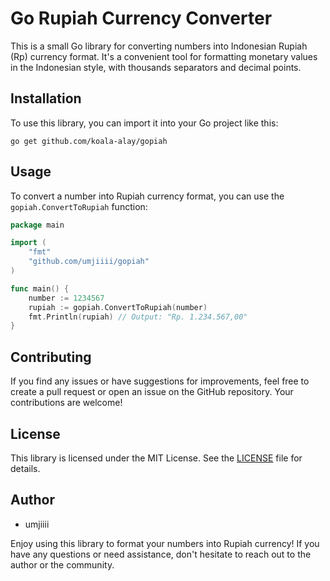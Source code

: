 # Go Rupiah Currency Converter

This is a small Go library for converting numbers into Indonesian Rupiah (Rp) currency format. It's a convenient tool for formatting monetary values in the Indonesian style, with thousands separators and decimal points.

## Installation

To use this library, you can import it into your Go project like this:

```shell
go get github.com/koala-alay/gopiah
```

## Usage

To convert a number into Rupiah currency format, you can use the `gopiah.ConvertToRupiah` function:
```go
package main

import (
    "fmt"
    "github.com/umjiiii/gopiah"
)

func main() {
    number := 1234567
    rupiah := gopiah.ConvertToRupiah(number)
    fmt.Println(rupiah) // Output: "Rp. 1.234.567,00"
}
```
## Contributing
If you find any issues or have suggestions for improvements, feel free to create a pull request or open an issue on the GitHub repository. Your contributions are welcome!

## License
This library is licensed under the MIT License. See the [LICENSE](https://github.com/umjiiii/gopiah/blob/main/LICENSE) file for details.

## Author
- umjiiii

Enjoy using this library to format your numbers into Rupiah currency! If you have any questions or need assistance, don't hesitate to reach out to the author or the community.
